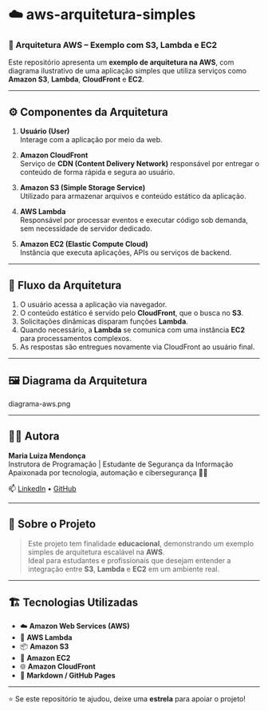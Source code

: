 # ☁️ aws-arquitetura-simples

### 🧩 Arquitetura AWS – Exemplo com S3, Lambda e EC2

Este repositório apresenta um **exemplo de arquitetura na AWS**, com diagrama ilustrativo de uma aplicação simples que utiliza serviços como **Amazon S3**, **Lambda**, **CloudFront** e **EC2**.

---

## ⚙️ Componentes da Arquitetura

1. **Usuário (User)**  
   Interage com a aplicação por meio da web.

2. **Amazon CloudFront**  
   Serviço de **CDN (Content Delivery Network)** responsável por entregar o conteúdo de forma rápida e segura ao usuário.

3. **Amazon S3 (Simple Storage Service)**  
   Utilizado para armazenar arquivos e conteúdo estático da aplicação.

4. **AWS Lambda**  
   Responsável por processar eventos e executar código sob demanda, sem necessidade de servidor dedicado.

5. **Amazon EC2 (Elastic Compute Cloud)**  
   Instância que executa aplicações, APIs ou serviços de backend.

---

## 🔄 Fluxo da Arquitetura

1. O usuário acessa a aplicação via navegador.  
2. O conteúdo estático é servido pelo **CloudFront**, que o busca no **S3**.  
3. Solicitações dinâmicas disparam funções **Lambda**.  
4. Quando necessário, a **Lambda** se comunica com uma instância **EC2** para processamentos complexos.  
5. As respostas são entregues novamente via CloudFront ao usuário final.

---

## 🖼️ Diagrama da Arquitetura

diagrama-aws.png

---

## 👩‍💻 Autora

**Maria Luiza Mendonça**  
Instrutora de Programação | Estudante de Segurança da Informação  
Apaixonada por tecnologia, automação e cibersegurança 🔐✨

📫 [LinkedIn](https://www.linkedin.com) • [GitHub](https://github.com/malumendonca998)

---

## 🧠 Sobre o Projeto

> Este projeto tem finalidade **educacional**, demonstrando um exemplo simples de arquitetura escalável na **AWS**.  
> Ideal para estudantes e profissionais que desejam entender a integração entre **S3**, **Lambda** e **EC2** em um ambiente real.

---

## 🏗️ Tecnologias Utilizadas

- ☁️ **Amazon Web Services (AWS)**
- 🧠 **AWS Lambda**
- 📦 **Amazon S3**
- 🚀 **Amazon EC2**
- 🌐 **Amazon CloudFront**
- 🧰 **Markdown / GitHub Pages**

---

⭐ Se este repositório te ajudou, deixe uma **estrela** para apoiar o projeto!
